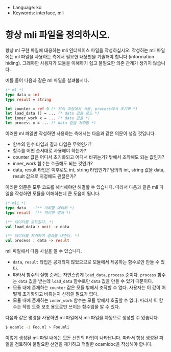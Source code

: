 * Language: ko 
* Keywords: interface, mli

# 항상 mli 파일을 정의하시오.

항상 ml 구현 파일에 대응하는 mli 인터페이스 파일을 작성하십시오. 작성하는 mli 파일에는 ml 파일을 사용하는 측에서 필요한 내용만을 기술해야 합니다 (information hiding). 그래야만 사용자가 모듈을 이해하기 쉽고 불필요한 의존 관계가 생기지 않습니다.

예를 들어 다음과 같은 ml 파일을 살펴봅시다.

```ocaml
(* ml *)
type data = int
type result = string

let counter = ref 0 (* 처리 과정에서 사용. process에서 초기화 *)
let load_data () = ... (* data 값을 로드 *)
let inner_work x = ... (* data 값을 *)
let process x = ... (* data 값을 처리함 *)
```

이러한 ml 파일만 작성하면 사용하는 측에서는 다음과 같은 의문이 생길 것입니다.

* 함수의 인수 타입과 결과 타입은 무엇인가?
* 함수를 어떤 순서대로 사용해야 하는가?
* counter 값은 어디서 초기화되고 어디서 바뀌는가? 밖에서 조작해도 되는 값인가?
* inner_work 함수는 호출해도 되는 것인가?
* data, result 타입은 이후로도 int, string 타입인가? 임의의 int, string 값을 data, result 값으로 지정해도 괜찮은가?

이러한 의문은 모두 코드를 해석해야만 해결할 수 있습니다. 따라서 다음과 같은 mli 파일을 작성하면 모듈을 이해하는데 큰 도움이 됩니다.

```ocaml
(* mli *)
type data    (** 처리할 데이터 *)
type result  (** 처리한 결과 *)

(** 데이터를 로드한다. *)
val load_data : unit -> data

(** 데이터를 처리하여 결과를 내준다. *)
val process : data -> result
```

mli 파일에서 다음 사실을 알 수 있습니다.

* `data`, `result` 타입은 공개되지 않았으므로 모듈에서 제공하는 함수로만 만들 수 있다.
* 따라서 함수의 실행 순서는 자연스럽게 `load_data`, `process` 순이다. `process` 함수는 `data` 값을 받는데 `load_data` 함수로만 `data` 값을 만들 수 있기 때문이다.
* 모듈 내에 존재하는 `counter` 값은 모듈 밖에서 조작할 수 없다. 사용자는 이 값이 어떻게 초기화되고 바뀌는지 신경쓸 필요가 없다.
* 모듈 내에 존재하는 `inner_work` 함수는 모듈 밖에서 호출할 수 없다. 따라서 이 함수는 작업 도중 보조 용도로만 쓰이는 함수임을 알 수 있다.

다음과 같은 명령을 사용하면 ml 파일에서 mli 파일을 자동으로 생성할 수 있습니다.

```sh
$ ocamlc -i Foo.ml > Foo.mli
```

이렇게 생성된 mli 파일 내에는 모든 선언의 타입이 나타납니다. 따라서 항상 생성된 파일을 검토하여 불필요한 선언을 제거하고 적절한 ocamldoc을 작성해야 합니다.
